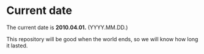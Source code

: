 # Current date

The current date is **2010.04.01.** (YYYY.MM.DD.)

This repository will be good when the world ends, so we will know how long it lasted.